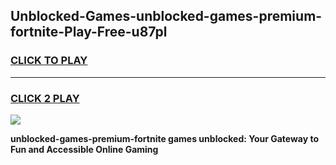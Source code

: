 
## Unblocked-Games-unblocked-games-premium-fortnite-Play-Free-u87pl
<h3>
<a href="https://premium76.site?title=unblocked-games-premium-fortnite&ref=10A">CLICK TO PLAY</a></h3>
<hr>

<h3>
<a href="https://premium76.site?title=unblocked-games-premium-fortnite&ref=10A">CLICK 2 PLAY</a>
  
</h3>

<a href="https://premium76.site?title=unblocked-games-premium-fortnite&ref=10A"><img src="https://clearcache.store/games.png"></a>


**unblocked-games-premium-fortnite games unblocked: Your Gateway to Fun and Accessible Online Gaming**
